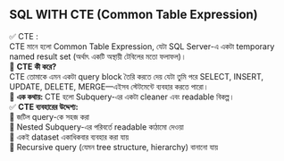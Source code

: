 ## SQL WITH CTE (Common Table Expression) 

✅ CTE : <br> 
CTE মানে হলো Common Table Expression, যেটা SQL Server-এ একটা temporary named result set (অর্থাৎ একটি অস্থায়ী টেবিলের মতো ফলাফল)। <br> 
🔹 <b>CTE কী করে? </b> <br> 
CTE তোমাকে এমন একটা query block তৈরি করতে দেয় যেটা তুমি পরে SELECT, INSERT, UPDATE, DELETE, MERGE—এইসব স্টেটমেন্টে ব্যবহার করতে পারো। <br> 
📌 <b>এক কথায়: </b> CTE হলো Subquery-এর একটা cleaner এবং readable বিকল্প। <br> 
✅ <b>CTE ব্যবহারের উদ্দেশ্য: </b>  <br>
🔹 জটিল query-কে সহজ করা  <br>
🔹 Nested Subquery-এর পরিবর্তে readable কাঠামো দেওয়া  <br>
🔹 একই dataset একাধিকবার ব্যবহার করা যায়  <br>
🔹 Recursive query (যেমন tree structure, hierarchy) বানানো যায়  <br>




